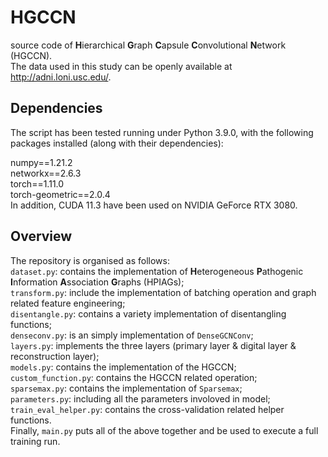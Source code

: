 # HGCCN
source code of **H**ierarchical **G**raph **C**apsule **C**onvolutional **N**etwork (HGCCN). <br>
The data used in this study can be openly available at http://adni.loni.usc.edu/.

## Dependencies
The script has been tested running under Python 3.9.0, with the following packages installed (along with their dependencies): <br>

numpy==1.21.2 <br>
networkx==2.6.3 <br>
torch==1.11.0 <br>
torch-geometric==2.0.4 <br>
In addition, CUDA 11.3 have been used on NVIDIA GeForce RTX 3080. <br>

## Overview
The repository is organised as follows: <br>
`dataset.py`: contains the implementation of **H**eterogeneous **P**athogenic **I**nformation **A**ssociation **G**raphs (HPIAGs); <br>
`transform.py`: include the implementation of batching operation and graph related feature engineering; <br>
`disentangle.py`: contains a variety implementation of disentangling functions; <br>
`denseconv.py`: is an simply implementation of `DenseGCNConv`; <br>
`layers.py`: implements the three layers (primary layer & digital layer & reconstruction layer); <br>
`models.py`: contains the implementation of the HGCCN; <br>
`custom_function.py`: contains the HGCCN related operation; <br>
`sparsemax.py`: contains the implementation of `Sparsemax`; <br>
`parameters.py`: including all the parameters involoved in model; <br>
`train_eval_helper.py`: contains the cross-validation related helper functions. <br>
Finally, `main.py` puts all of the above together and be used to execute a full training run.
